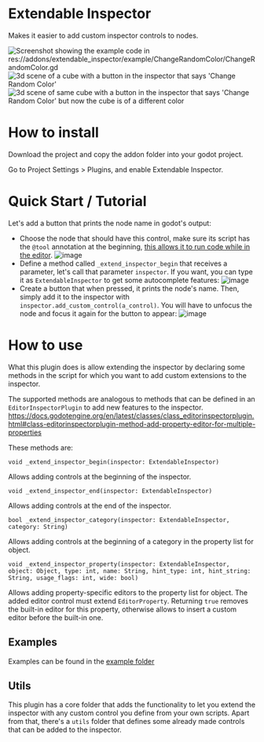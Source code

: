 # Extendable Inspector

Makes it easier to add custom inspector controls to nodes.

![Screenshot showing the example code in res://addons/extendable_inspector/example/ChangeRandomColor/ChangeRandomColor.gd](https://user-images.githubusercontent.com/11432672/215778616-963d902e-acc8-493c-969d-3544926a4904.png)
![3d scene of a cube with a button in the inspector that says 'Change Random Color'](https://user-images.githubusercontent.com/11432672/215778698-f09496c1-a9ff-4a60-99d0-2ae5cee6ab71.png)
![3d scene of same cube with a button in the inspector that says 'Change Random Color' but now the cube is of a different color](https://user-images.githubusercontent.com/11432672/215778730-78761e6d-5232-425f-acf8-1f34c5e7e614.png)

# How to install

Download the project and copy the addon folder into your godot project.

Go to Project Settings > Plugins, and enable Extendable Inspector.

# Quick Start / Tutorial

Let's add a button that prints the node name in godot's output:
- Choose the node that should have this control, make sure its script has the `@tool` annotation at the beginning, [this allows it to run code while in the editor](https://docs.godotengine.org/en/stable/tutorials/plugins/running_code_in_the_editor.html).
![image](https://github.com/Fanny-Pack-Studios/ExtendableInspector/assets/11432672/7c84f2c1-e64f-40ee-a3f0-ef6f858eb78f)
- Define a method called `_extend_inspector_begin` that receives a parameter, let's call that parameter `inspector`. If you want, you can type it as `ExtendableInspector` to get some autocomplete features:
![image](https://github.com/Fanny-Pack-Studios/ExtendableInspector/assets/11432672/65f90976-adeb-4607-9d58-46fa214c2f0f)
- Create a button that when pressed, it prints the node's name. Then, simply add it to the inspector with `inspector.add_custom_control(a_control)`. You will have to unfocus the node and focus it again for the button to appear:
![image](https://github.com/Fanny-Pack-Studios/ExtendableInspector/assets/11432672/2d4e62ef-7dcf-4cc5-b74c-c26bde55c70a)



# How to use

What this plugin does is allow extending the inspector by declaring some methods in the script for which you want to add custom extensions to the inspector.

The supported methods are analogous to methods that can be defined in an `EditorInspectorPlugin` to add new features to the inspector.
https://docs.godotengine.org/en/latest/classes/class_editorinspectorplugin.html#class-editorinspectorplugin-method-add-property-editor-for-multiple-properties

These methods are:
```godot
void _extend_inspector_begin(inspector: ExtendableInspector)
```
Allows adding controls at the beginning of the inspector.

```godot
void _extend_inspector_end(inspector: ExtendableInspector)
```

Allows adding controls at the end of the inspector.

```godot
bool _extend_inspector_category(inspector: ExtendableInspector, category: String)
```

Allows adding controls at the beginning of a category in the property list for object.

```godot
void _extend_inspector_property(inspector: ExtendableInspector, object: Object, type: int, name: String, hint_type: int, hint_string: String, usage_flags: int, wide: bool)
```

Allows adding property-specific editors to the property list for object. The added editor control must extend `EditorProperty`. Returning `true` removes the built-in editor for this property, otherwise allows to insert a custom editor before the built-in one.

## Examples

Examples can be found in the [example folder](https://github.com/Fanny-Pack-Studios/ExtendableInspector/tree/godot-4/addons/extendable_inspector/example)

## Utils

This plugin has a core folder that adds the functionality to let you extend the inspector with any custom control you define from your own scripts.
Apart from that, there's a `utils` folder that defines some already made controls that can be added to the inspector.
